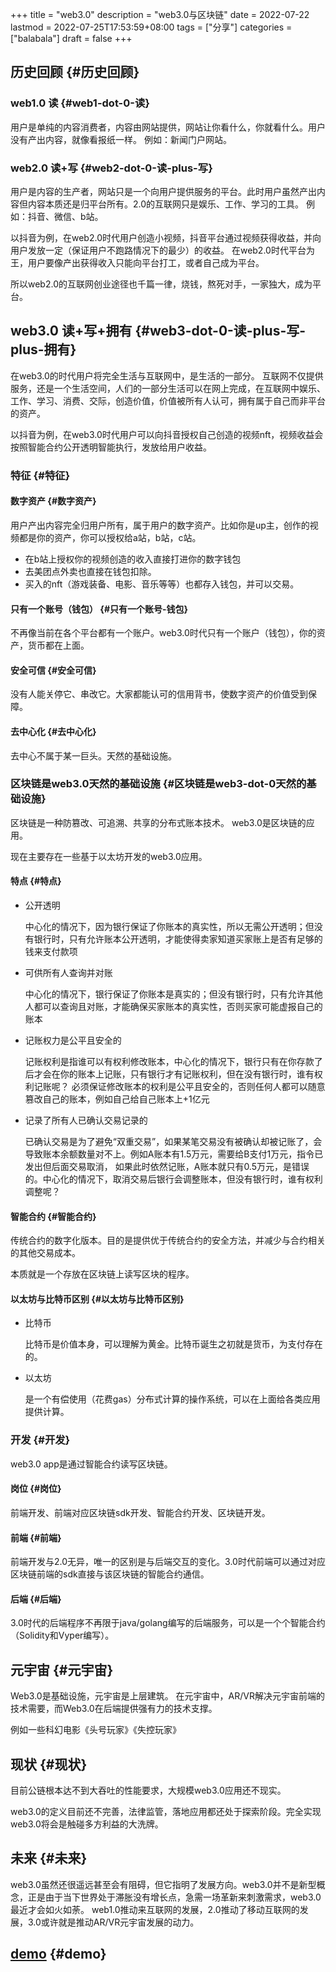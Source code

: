 +++
title = "web3.0"
description = "web3.0与区块链"
date = 2022-07-22
lastmod = 2022-07-25T17:53:59+08:00
tags = ["分享"]
categories = ["balabala"]
draft = false
+++

## 历史回顾 {#历史回顾}


### web1.0 读 {#web1-dot-0-读}

用户是单纯的内容消费者，内容由网站提供，网站让你看什么，你就看什么。用户没有产出内容，就像看报纸一样。
例如：新闻门户网站。


### web2.0 读+写 {#web2-dot-0-读-plus-写}

用户是内容的生产者，网站只是一个向用户提供服务的平台。此时用户虽然产出内容但内容本质还是归平台所有。2.0的互联网只是娱乐、工作、学习的工具。
例如：抖音、微信、b站。

以抖音为例，在web2.0时代用户创造小视频，抖音平台通过视频获得收益，并向用户发放一定（保证用户不跑路情况下的最少）的收益。
在web2.0时代平台为王，用户要像产出获得收入只能向平台打工，或者自己成为平台。

所以web2.0的互联网创业途径也千篇一律，烧钱，熬死对手，一家独大，成为平台。


## web3.0 读+写+拥有 {#web3-dot-0-读-plus-写-plus-拥有}

在web3.0的时代用户将完全生活与互联网中，是生活的一部分。
互联网不仅提供服务，还是一个生活空间，人们的一部分生活可以在网上完成，在互联网中娱乐、工作、学习、消费、交际，创造价值，价值被所有人认可，拥有属于自己而非平台的资产。

以抖音为例，在web3.0时代用户可以向抖音授权自己创造的视频nft，视频收益会按照智能合约公开透明智能执行，发放给用户收益。


### 特征 {#特征}


#### 数字资产 {#数字资产}

用户产出内容完全归用户所有，属于用户的数字资产。比如你是up主，创作的视频都是你的资产，你可以授权给a站，b站，c站。

-   在b站上授权你的视频创造的收入直接打进你的数字钱包
-   去美团点外卖也直接在钱包扣除。
-   买入的nft（游戏装备、电影、音乐等等）也都存入钱包，并可以交易。


#### 只有一个账号（钱包） {#只有一个账号-钱包}

不再像当前在各个平台都有一个账户。web3.0时代只有一个账户（钱包），你的资产，货币都在上面。


#### 安全可信 {#安全可信}

没有人能关停它、串改它。大家都能认可的信用背书，使数字资产的价值受到保障。


#### 去中心化 {#去中心化}

去中心不属于某一巨头。天然的基础设施。


### 区块链是web3.0天然的基础设施 {#区块链是web3-dot-0天然的基础设施}

区块链是一种防篡改、可追溯、共享的分布式账本技术。
web3.0是区块链的应用。

现在主要存在一些基于以太坊开发的web3.0应用。


#### 特点 {#特点}

<!--list-separator-->

-  公开透明

    中心化的情况下，因为银行保证了你账本的真实性，所以无需公开透明；但没有银行时，只有允许账本公开透明，才能使得卖家知道买家账上是否有足够的钱来支付款项

<!--list-separator-->

-  可供所有人查询并对账

    中心化的情况下，银行保证了你账本是真实的；但没有银行时，只有允许其他人都可以查询且对账，才能确保买家账本的真实性，否则买家可能虚报自己的账本

<!--list-separator-->

-  记账权力是公平且安全的

    记账权利是指谁可以有权利修改账本，中心化的情况下，银行只有在你存款了后才会在你的账本上记账，只有银行才有记账权利，但在没有银行时，谁有权利记账呢？
    必须保证修改账本的权利是公平且安全的，否则任何人都可以随意篡改自己的账本，例如自己给自己账本上+1亿元

<!--list-separator-->

-  记录了所有人已确认交易记录的

    已确认交易是为了避免“双重交易”，如果某笔交易没有被确认却被记账了，会导致账本余额数量对不上。例如A账本有1.5万元，需要给B支付1万元，指令已发出但后面交易取消，
    如果此时依然记账，A账本就只有0.5万元，是错误的。中心化的情况下，取消交易后银行会调整账本，但没有银行时，谁有权利调整呢？


#### 智能合约 {#智能合约}

传统合约的数字化版本。目的是提供优于传统合约的安全方法，并减少与合约相关的其他交易成本。

本质就是一个存放在区块链上读写区块的程序。


#### 以太坊与比特币区别 {#以太坊与比特币区别}

<!--list-separator-->

-  比特币

    比特币是价值本身，可以理解为黄金。比特币诞生之初就是货币，为支付存在的。

<!--list-separator-->

-  以太坊

    是一个有偿使用（花费gas）分布式计算的操作系统，可以在上面给各类应用提供计算。


### 开发 {#开发}

web3.0 app是通过智能合约读写区块链。


#### 岗位 {#岗位}

前端开发、前端对应区块链sdk开发、智能合约开发、区块链开发。


#### 前端 {#前端}

前端开发与2.0无异，唯一的区别是与后端交互的变化。3.0时代前端可以通过对应区块链前端的sdk直接与该区块链的智能合约通信。


#### 后端 {#后端}

3.0时代的后端程序不再限于java/golang编写的后端服务，可以是一个个智能合约（Solidity和Vyper编写）。


## 元宇宙 {#元宇宙}

Web3.0是基础设施，元宇宙是上层建筑。
在元宇宙中，AR/VR解决元宇宙前端的技术需要，而Web3.0在后端提供强有力的技术支撑。

例如一些科幻电影《头号玩家》《失控玩家》


## 现状 {#现状}

目前公链根本达不到大吞吐的性能要求，大规模web3.0应用还不现实。

web3.0的定义目前还不完善，法律监管，落地应用都还处于探索阶段。完全实现web3.0将会是触碰多方利益的大洗牌。


## 未来 {#未来}

web3.0虽然还很遥远甚至会有阻碍，但它指明了发展方向。web3.0并不是新型概念，正是由于当下世界处于滞胀没有增长点，急需一场革新来刺激需求，web3.0最近才会如火如荼。
web1.0推动来互联网的发展，2.0推动了移动互联网的发展，3.0或许就是推动AR/VR元宇宙发展的动力。


## [demo](https://github.com/zakudriver/web3.0-example) {#demo}
